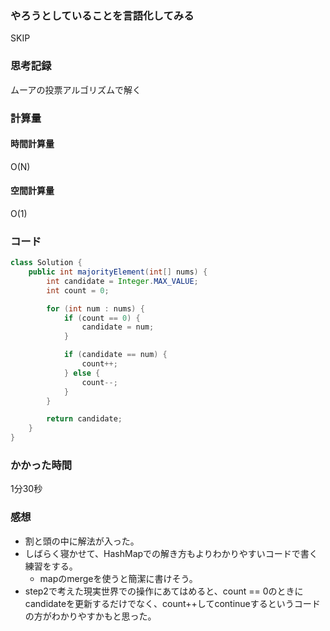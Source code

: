 ### やろうとしていることを言語化してみる
SKIP

### 思考記録
ムーアの投票アルゴリズムで解く

### 計算量
#### 時間計算量
O(N)
#### 空間計算量
O(1)

### コード
```Java
class Solution {
    public int majorityElement(int[] nums) {
        int candidate = Integer.MAX_VALUE;
        int count = 0;

        for (int num : nums) {
            if (count == 0) {
                candidate = num;
            }

            if (candidate == num) {
                count++;
            } else {
                count--;
            }
        }

        return candidate;
    } 
}
```
### かかった時間
1分30秒

### 感想
- 割と頭の中に解法が入った。
- しばらく寝かせて、HashMapでの解き方もよりわかりやすいコードで書く練習をする。
  - mapのmergeを使うと簡潔に書けそう。
- step2で考えた現実世界での操作にあてはめると、count == 0のときにcandidateを更新するだけでなく、count++してcontinueするというコードの方がわかりやすかもと思った。